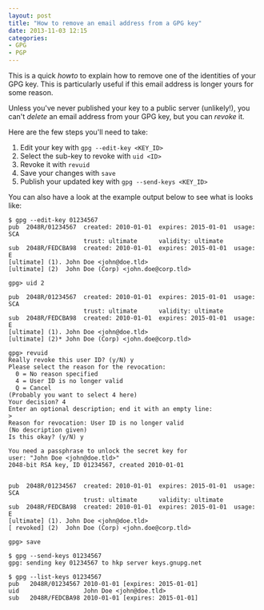 ```yaml
---
layout: post
title: "How to remove an email address from a GPG key"
date: 2013-11-03 12:15
categories:
- GPG
- PGP
---
```


This is a quick _howto_ to explain how to remove one of the identities of your GPG key.
This is particularly useful if this email address is longer yours for some reason.

Unless you've never published your key to a public server (unlikely!), you can't _delete_ an email address from your GPG key, but you can _revoke_ it.

Here are the few steps you'll need to take:

1. Edit your key with `gpg --edit-key <KEY_ID>`
1. Select the sub-key to revoke with `uid <ID>`
1. Revoke it with `revuid`
1. Save your changes with `save`
1. Publish your updated key with `gpg --send-keys <KEY_ID>`

You can also have a look at the example output below to see what is looks like:

    $ gpg --edit-key 01234567
    pub  2048R/01234567  created: 2010-01-01  expires: 2015-01-01  usage: SCA
                         trust: ultimate      validity: ultimate
    sub  2048R/FEDCBA98  created: 2010-01-01  expires: 2015-01-01  usage: E
    [ultimate] (1). John Doe <john@doe.tld>
    [ultimate] (2)  John Doe (Corp) <john.doe@corp.tld>

    gpg> uid 2

    pub  2048R/01234567  created: 2010-01-01  expires: 2015-01-01  usage: SCA
                         trust: ultimate      validity: ultimate
    sub  2048R/FEDCBA98  created: 2010-01-01  expires: 2015-01-01  usage: E
    [ultimate] (1). John Doe <john@doe.tld>
    [ultimate] (2)* John Doe (Corp) <john.doe@corp.tld>

    gpg> revuid
    Really revoke this user ID? (y/N) y
    Please select the reason for the revocation:
      0 = No reason specified
      4 = User ID is no longer valid
      Q = Cancel
    (Probably you want to select 4 here)
    Your decision? 4
    Enter an optional description; end it with an empty line:
    >
    Reason for revocation: User ID is no longer valid
    (No description given)
    Is this okay? (y/N) y

    You need a passphrase to unlock the secret key for
    user: "John Doe <john@doe.tld>"
    2048-bit RSA key, ID 01234567, created 2010-01-01


    pub  2048R/01234567  created: 2010-01-01  expires: 2015-01-01  usage: SCA
                         trust: ultimate      validity: ultimate
    sub  2048R/FEDCBA98  created: 2010-01-01  expires: 2015-01-01  usage: E
    [ultimate] (1). John Doe <john@doe.tld>
    [ revoked] (2)  John Doe (Corp) <john.doe@corp.tld>

    gpg> save

    $ gpg --send-keys 01234567
    gpg: sending key 01234567 to hkp server keys.gnupg.net

    $ gpg --list-keys 01234567
    pub   2048R/01234567 2010-01-01 [expires: 2015-01-01]
    uid                  John Doe <john@doe.tld>
    sub   2048R/FEDCBA98 2010-01-01 [expires: 2015-01-01]


